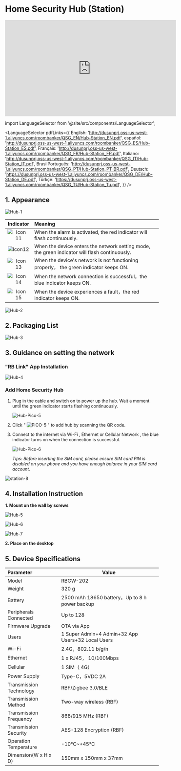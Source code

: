 # Home Security Hub (Station) 
<div class="centered-video">
<iframe width="560" height="315" src="https://www.youtube.com/embed/LxyFju8yxYk?si=Esfy3QSL_6OLpu0s" title="YouTube video player" frameborder="0" allow="accelerometer; autoplay; clipboard-write; encrypted-media; gyroscope; picture-in-picture; web-share" allowfullscreen></iframe>
</div>

import LanguageSelector from '@site/src/components/LanguageSelector';

<LanguageSelector pdfLinks={{
  English: 'http://dusunprj.oss-us-west-1.aliyuncs.com/roombanker/QSG_EN/Hub-Station_EN.pdf',
  español: 'http://dusunprj.oss-us-west-1.aliyuncs.com/roombanker/QSG_ES/Hub-Station_ES.pdf',
  Français: 'http://dusunprj.oss-us-west-1.aliyuncs.com/roombanker/QSG_FR/Hub-Station_FR.pdf',
  Italiano: 'http://dusunprj.oss-us-west-1.aliyuncs.com/roombanker/QSG_IT/Hub-Station_IT.pdf',
  BrasilPortuguês: 'http://dusunprj.oss-us-west-1.aliyuncs.com/roombanker/QSG_PT/Hub-Station_PT-BR.pdf',
  Deutsch: 'https://dusunprj.oss-us-west-1.aliyuncs.com/roombanker/QSG_DE/Hub-Station_DE.pdf',
  Türkçe: 'https://dusunprj.oss-us-west-1.aliyuncs.com/roombanker/QSG_TU/Hub-Station_Tu.pdf',
}} />

## 1. Appearance

![Hub-1](https://dusunprj.oss-us-west-1.aliyuncs.com/Hub-1.png)

|                          Indicator                           | Meaning                                                      |
| :----------------------------------------------------------: | :----------------------------------------------------------- |
| ![Icon 11](https://dusunprj.oss-us-west-1.aliyuncs.com/Icon%2011.png) | When the alarm is activated, the red indicator will flash continuously. |
| ![Icon12](https://dusunprj.oss-us-west-1.aliyuncs.com/Icon12.png) | When the device enters the network setting mode, the green indicator will flash continuously. |
| ![Icon 13](https://dusunprj.oss-us-west-1.aliyuncs.com/Icon%2013.png) | When the device's network is not functioning properly， the green indicator  keeps ON. |
| ![Icon 14](https://dusunprj.oss-us-west-1.aliyuncs.com/Icon%2014.png) | When the network connection is successful，the blue indicator  keeps ON. |
| ![Icon 15](https://dusunprj.oss-us-west-1.aliyuncs.com/Icon%2015.png) | When the device experiences a fault，the red indicator keeps ON. |

![Hub-2](https://dusunprj.oss-us-west-1.aliyuncs.com/Hub-2.png)

## 2. Packaging List

![Hub-3](https://dusunprj.oss-us-west-1.aliyuncs.com/Hub-3.png)

## 3. Guidance on setting the network

### "**RB Link**" App Installation

![Hub-4](https://dusunprj.oss-us-west-1.aliyuncs.com/Hub-4.png)

  ### Add Home Security Hub

1. Plug in the cable and switch on to power up the hub. Wait a moment until the green indicator starts flashing continuously.

   ![Hub-Pico-5](https://dusunprj.oss-us-west-1.aliyuncs.com/Hub-Pico-5.png)

2. Click " ![PICO-5](https://dusunprj.oss-us-west-1.aliyuncs.com/PICO-5.png) " to add hub by scanning the QR code.

3. Connect to the internet via Wi-Fi , Ethernet or Cellular Network , the blue indicator turns on when the connection is successful.

   ![Hub-Pico-6](https://dusunprj.oss-us-west-1.aliyuncs.com/Hub-Pico-6.png)

   *Tips: Before inserting the SIM card, please ensure SIM card PIN is disabled on your phone and you have enough balance in your SIM card account.*

![station-8](https://dusunprj.oss-us-west-1.aliyuncs.com/station-8.png)

## 4. Installation Instruction 

**1. Mount on the wall by screws**

![Hub-5](https://dusunprj.oss-us-west-1.aliyuncs.com/Hub-5.png)

![Hub-6](https://dusunprj.oss-us-west-1.aliyuncs.com/Hub-6.png)

![Hub-7](https://dusunprj.oss-us-west-1.aliyuncs.com/Hub-7.png)

**2. Place on the desktop**

## 5. Device Specifications

| Parameter               | Value                                             |
| :---------------------- | ------------------------------------------------- |
| Model                   | RBGW-202                                          |
| Weight                  | 320 g                                             |
| Battery                 | 2500 mAh 18650 battery，Up to 8 h power backup    |
| Peripherals Connected   | Up to 128                                         |
| Firmware Upgrade        | OTA via App                                       |
| Users                   | 1 Super Admin+4 Admin+32 App Users+32 Local Users |
| Wi-Fi                   | 2.4G，802.11 b/g/n                                |
| Ethernet                | 1 x RJ45， 10/100Mbps                             |
| Cellular                | 1 SIM（ 4G）                                      |
| Power Supply            | Type-C，5VDC 2A                                   |
| Transmission Technology | RBF/Zigbee 3.0/BLE                                |
| Transmission Method     | Two-way wireless (RBF)                            |
| Transmission Frequency  | 868/915 MHz (RBF)                                 |
| Transmission Security   | AES-128 Encryption (RBF)                          |
| Operation Temperature   | -10℃~+45℃                                         |
| Dimension(W x H x D)    | 150mm x 150mm x 37mm                              |

